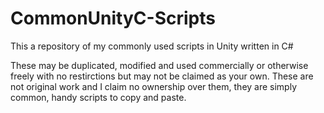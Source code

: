# CommonUnityC-Scripts

This a repository of my commonly used scripts in Unity written in C#

These may be duplicated, modified and used commercially or otherwise freely with no restirctions but may not be claimed as your own. These are not original work and I claim no ownership over them, they are simply common, handy scripts to copy and paste.
